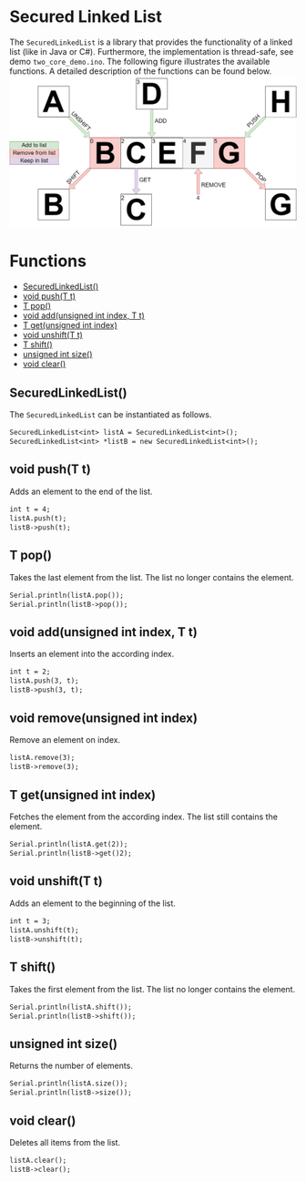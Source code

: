 # Secured Linked List
The `SecuredLinkedList` is a library that provides the functionality of a linked list (like in Java or C#). Furthermore, the implementation is thread-safe, see demo `two_core_demo.ino`.
The following figure illustrates the available functions. A detailed description of the functions can be found below.
![Operations](/media/operations_illustration.png)
# Functions
- [SecuredLinkedList()](#SecuredLinkedList)
- [void push(T t)](#Push)
- [T pop()](#Pop)
- [void add(unsigned int index, T t)](#Add)
- [T get(unsigned int index)](#Get)
- [void unshift(T t)](#Unshift)
- [T shift()](#Shift)
- [unsigned int size()](#Size)
- [void clear()](#Clear)
<a name="InstantiateAndConstructor"></a>
## SecuredLinkedList()
The `SecuredLinkedList` can be instantiated as follows.
```
SecuredLinkedList<int> listA = SecuredLinkedList<int>();
SecuredLinkedList<int> *listB = new SecuredLinkedList<int>();
```
<a name="Push"></a>
## void push(T t)
Adds an element to the end of the list.
```
int t = 4;
listA.push(t);
listB->push(t);
```
<a name="Pop"></a>
## T pop()
Takes the last element from the list.
The list no longer contains the element.
```
Serial.println(listA.pop());
Serial.println(listB->pop());
```
<a name="Add"></a>
## void add(unsigned int index, T t)
Inserts an element into the according index.
```
int t = 2;
listA.push(3, t);
listB->push(3, t);
```
<a name="Remove"></a>
## void remove(unsigned int index)
Remove an element on index.
```
listA.remove(3);
listB->remove(3);
```
<a name="Get"></a>
## T get(unsigned int index)
Fetches the element from the according index.
The list still contains the element.
```
Serial.println(listA.get(2));
Serial.println(listB->get()2);
```
<a name="Unshift"></a>
## void unshift(T t)
Adds an element to the beginning of the list.
```
int t = 3;
listA.unshift(t);
listB->unshift(t);
```
<a name="Shift"></a>
## T shift()
Takes the first element from the list.
The list no longer contains the element.
```
Serial.println(listA.shift());
Serial.println(listB->shift());
```
<a name="Size"></a>
## unsigned int size()
Returns the number of elements.
```
Serial.println(listA.size());
Serial.println(listB->size());
```
<a name="Clear"></a>
## void clear()
Deletes all items from the list.
```
listA.clear();
listB->clear();
```